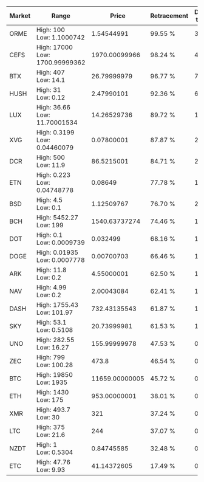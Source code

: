 | Market | Range | Price| Retracement | Doubles to 50% |
| --- | --- | --- | --- | --- |
| ORME | High: 100<br />Low: 1.1000742 | 1.54544991 | 99.55 % | 32.71 |
| CEFS | High: 17000<br />Low: 1700.99999362 | 1970.00099966 | 98.24 % | 4.75 |
| BTX | High: 407<br />Low: 14.1 | 26.79999979 | 96.77 % | 7.86 |
| HUSH | High: 31<br />Low: 0.12 | 2.47990101 | 92.36 % | 6.27 |
| LUX | High: 36.66<br />Low: 11.70001534 | 14.26529736 | 89.72 % | 1.70 |
| XVG | High: 0.3199<br />Low: 0.04460079 | 0.07800001 | 87.87 % | 2.34 |
| DCR | High: 500<br />Low: 11.9 | 86.5215001 | 84.71 % | 2.96 |
| ETN | High: 0.223<br />Low: 0.04748778 | 0.08649 | 77.78 % | 1.56 |
| BSD | High: 4.5<br />Low: 0.1 | 1.12509767 | 76.70 % | 2.04 |
| BCH | High: 5452.27<br />Low: 199 | 1540.63737274 | 74.46 % | 1.83 |
| DOT | High: 0.1<br />Low: 0.0009739 | 0.032499 | 68.16 % | 1.55 |
| DOGE | High: 0.01935<br />Low: 0.0007778 | 0.00700703 | 66.46 % | 1.44 |
| ARK | High: 11.8<br />Low: 0.2 | 4.55000001 | 62.50 % | 1.32 |
| NAV | High: 4.99<br />Low: 0.2 | 2.00043084 | 62.41 % | 1.30 |
| DASH | High: 1755.43<br />Low: 101.97 | 732.43135543 | 61.87 % | 1.27 |
| SKY | High: 53.1<br />Low: 0.5108 | 20.73999981 | 61.53 % | 1.29 |
| UNO | High: 282.55<br />Low: 16.27 | 155.99999978 | 47.53 % | 0.00 |
| ZEC | High: 799<br />Low: 100.28 | 473.8 | 46.54 % | 0.00 |
| BTC | High: 19850<br />Low: 1935 | 11659.00000005 | 45.72 % | 0.00 |
| ETH | High: 1430<br />Low: 175 | 953.00000001 | 38.01 % | 0.00 |
| XMR | High: 493.7<br />Low: 30 | 321 | 37.24 % | 0.00 |
| LTC | High: 375<br />Low: 21.6 | 244 | 37.07 % | 0.00 |
| NZDT | High: 1<br />Low: 0.5304 | 0.84745585 | 32.48 % | 0.00 |
| ETC | High: 47.76<br />Low: 9.93 | 41.14372605 | 17.49 % | 0.00 |
